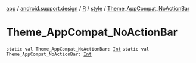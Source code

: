 [app](../../../index.md) / [android.support.design](../../index.md) / [R](../index.md) / [style](index.md) / [Theme_AppCompat_NoActionBar](./-theme_-app-compat_-no-action-bar.md)

# Theme_AppCompat_NoActionBar

`static val Theme_AppCompat_NoActionBar: `[`Int`](https://kotlinlang.org/api/latest/jvm/stdlib/kotlin/-int/index.html)
`static val Theme_AppCompat_NoActionBar: `[`Int`](https://kotlinlang.org/api/latest/jvm/stdlib/kotlin/-int/index.html)